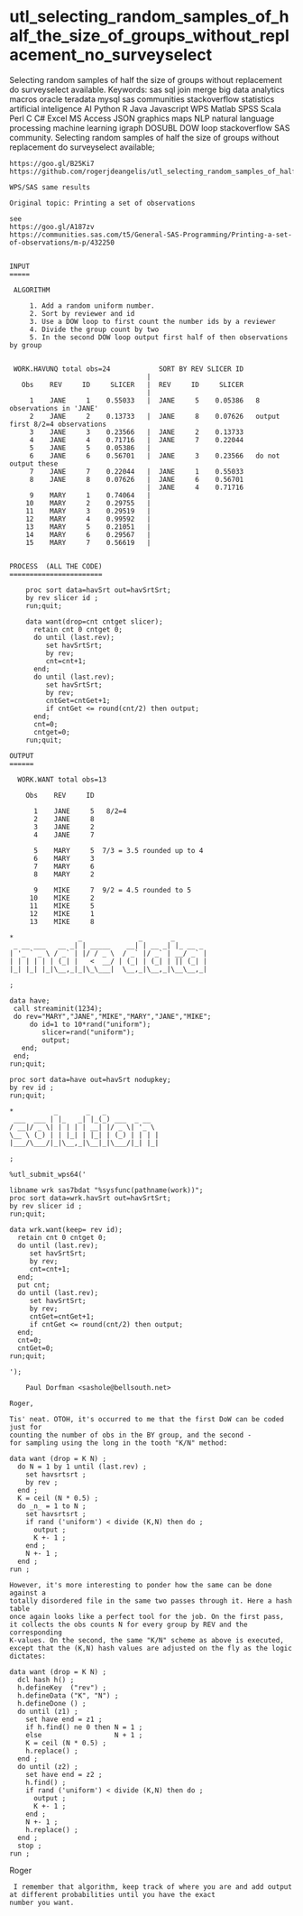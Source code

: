# utl_selecting_random_samples_of_half_the_size_of_groups_without_replacement_no_surveyselect
Selecting random samples of half the size of groups without replacement do surveyselect available. Keywords: sas sql join merge big data analytics macros oracle teradata mysql sas communities stackoverflow statistics artificial inteligence AI Python R Java Javascript WPS Matlab SPSS Scala Perl C C# Excel MS Access JSON graphics maps NLP natural language processing machine learning igraph DOSUBL DOW loop stackoverflow SAS community.
    Selecting random samples of half the size of groups without replacement do surveyselect available;

    https://goo.gl/B25Ki7
    https://github.com/rogerjdeangelis/utl_selecting_random_samples_of_half_the_size_of_groups_without_replacement_no_surveyselect

    WPS/SAS same results

    Original topic: Printing a set of observations

    see
    https://goo.gl/A187zv
    https://communities.sas.com/t5/General-SAS-Programming/Printing-a-set-of-observations/m-p/432250


    INPUT
    =====

     ALGORITHM

         1. Add a random uniform number.
         2. Sort by reviewer and id
         3. Use a DOW loop to first count the number ids by a reviewer
         4. Divide the group count by two
         5. In the second DOW loop output first half of then observations by group


     WORK.HAVUNQ total obs=24            SORT BY REV SLICER ID
                                      |
       Obs    REV     ID     SLICER   |  REV     ID     SLICER
                                      |
         1    JANE     1    0.55033   |  JANE     5    0.05386   8 observations in 'JANE'
         2    JANE     2    0.13733   |  JANE     8    0.07626   output first 8/2=4 observations
         3    JANE     3    0.23566   |  JANE     2    0.13733
         4    JANE     4    0.71716   |  JANE     7    0.22044
         5    JANE     5    0.05386   |
         6    JANE     6    0.56701   |  JANE     3    0.23566   do not output these
         7    JANE     7    0.22044   |  JANE     1    0.55033
         8    JANE     8    0.07626   |  JANE     6    0.56701
                                      |  JANE     4    0.71716
         9    MARY     1    0.74064   |
        10    MARY     2    0.29755   |
        11    MARY     3    0.29519   |
        12    MARY     4    0.99592   |
        13    MARY     5    0.21051   |
        14    MARY     6    0.29567   |
        15    MARY     7    0.56619   |


    PROCESS  (ALL THE CODE)
    =======================

        proc sort data=havSrt out=havSrtSrt;
        by rev slicer id ;
        run;quit;

        data want(drop=cnt cntget slicer);
          retain cnt 0 cntget 0;
          do until (last.rev);
             set havSrtSrt;
             by rev;
             cnt=cnt+1;
          end;
          do until (last.rev);
             set havSrtSrt;
             by rev;
             cntGet=cntGet+1;
             if cntGet <= round(cnt/2) then output;
          end;
          cnt=0;
          cntget=0;
        run;quit;

    OUTPUT
    ======

      WORK.WANT total obs=13

        Obs    REV     ID

          1    JANE     5   8/2=4
          2    JANE     8
          3    JANE     2
          4    JANE     7

          5    MARY     5  7/3 = 3.5 rounded up to 4
          6    MARY     3
          7    MARY     6
          8    MARY     2

          9    MIKE     7  9/2 = 4.5 rounded to 5
         10    MIKE     2
         11    MIKE     5
         12    MIKE     1
         13    MIKE     8

    *                _              _       _
     _ __ ___   __ _| | _____    __| | __ _| |_ __ _
    | '_ ` _ \ / _` | |/ / _ \  / _` |/ _` | __/ _` |
    | | | | | | (_| |   <  __/ | (_| | (_| | || (_| |
    |_| |_| |_|\__,_|_|\_\___|  \__,_|\__,_|\__\__,_|

    ;

    data have;
     call streaminit(1234);
     do rev="MARY","JANE","MIKE","MARY","JANE","MIKE";
         do id=1 to 10*rand("uniform");
            slicer=rand("uniform");
            output;
       end;
     end;
    run;quit;

    proc sort data=have out=havSrt nodupkey;
    by rev id ;
    run;quit;

    *          _       _   _
     ___  ___ | |_   _| |_(_) ___  _ __
    / __|/ _ \| | | | | __| |/ _ \| '_ \
    \__ \ (_) | | |_| | |_| | (_) | | | |
    |___/\___/|_|\__,_|\__|_|\___/|_| |_|

    ;

    %utl_submit_wps64('

    libname wrk sas7bdat "%sysfunc(pathname(work))";
    proc sort data=wrk.havSrt out=havSrtSrt;
    by rev slicer id ;
    run;quit;

    data wrk.want(keep= rev id);
      retain cnt 0 cntget 0;
      do until (last.rev);
         set havSrtSrt;
         by rev;
         cnt=cnt+1;
      end;
      put cnt;
      do until (last.rev);
         set havSrtSrt;
         by rev;
         cntGet=cntGet+1;
         if cntGet <= round(cnt/2) then output;
      end;
      cnt=0;
      cntGet=0;
    run;quit;

    ');
    
        Paul Dorfman <sashole@bellsouth.net>

    Roger,

    Tis' neat. OTOH, it's occurred to me that the first DoW can be coded just for
    counting the number of obs in the BY group, and the second -
    for sampling using the long in the tooth "K/N" method:

    data want (drop = K N) ;
      do N = 1 by 1 until (last.rev) ;
        set havsrtsrt ;
        by rev ;
      end ;
      K = ceil (N * 0.5) ;
      do _n_ = 1 to N ;
        set havsrtsrt ;
        if rand ('uniform') < divide (K,N) then do ;
          output ;
          K +- 1 ;
        end ;
        N +- 1 ;
      end ;
    run ;

    However, it's more interesting to ponder how the same can be done against a
    totally disordered file in the same two passes through it. Here a hash table
    once again looks like a perfect tool for the job. On the first pass,
    it collects the obs counts N for every group by REV and the corresponding
    K-values. On the second, the same "K/N" scheme as above is executed,
    except that the (K,N) hash values are adjusted on the fly as the logic dictates:

    data want (drop = K N) ;
      dcl hash h() ;
      h.defineKey  ("rev") ;
      h.defineData ("K", "N") ;
      h.defineDone () ;
      do until (z1) ;
        set have end = z1 ;
        if h.find() ne 0 then N = 1 ;
        else                  N + 1 ;
        K = ceil (N * 0.5) ;
        h.replace() ;
      end ;
      do until (z2) ;
        set have end = z2 ;
        h.find() ;
        if rand ('uniform') < divide (K,N) then do ;
          output ;
          K +- 1 ;
        end ;
        N +- 1 ;
        h.replace() ;
      end ;
      stop ;
    run ;



   Roger

     I remember that algorithm, keep track of where you are and add output at different probabilities until you have the exact 
    number you want.
